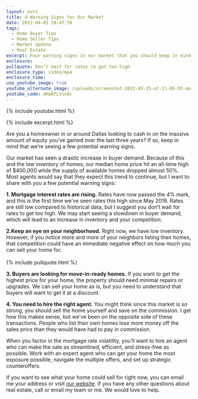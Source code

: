 ```yaml
---
layout: post
title: 4 Warning Signs for Our Market
date: 2022-04-01 20:47:39
tags:
  - Home Buyer Tips
  - Home Seller Tips
  - Market Update
  - Real Estate
excerpt: Four warning signs in our market that you should keep in mind as a seller.
enclosure:
pullquote: Don’t wait for rates to get too high
enclosure_type: video/mp4
enclosure_time:
use_youtube_image: true
youtube_alternate_image: /uploads/screenshot-2022-03-25-at-11-06-55-am-1.png
youtube_code: dKm07LYunAc
---
```

{% include youtube.html %}

{% include excerpt.html %}

Are you a homeowner in or around Dallas looking to cash in on the massive amount of equity you’ve gained over the last three years? If so, keep in mind that we’re seeing a few potential warning signs.

Our market has seen a drastic increase in buyer demand. Because of this and the low inventory of homes, our median home price hit an all-time high of $400,000 while the supply of available homes dropped almost 50%. Most agents would say that they expect this trend to continue, but I want to share with you a few potential warning signs:&nbsp;

**1\. Mortgage interest rates are rising.** Rates have now passed the 4% mark, and this is the first time we’ve seen rates this high since May 2019. Rates are still low compared to historical data, but I suggest you don’t wait for rates to get too high. We may start seeing a slowdown in buyer demand, which will lead to an increase in inventory and your competition.

**2\.Keep an eye on your neighborhood.** Right now, we have low inventory. However, if you notice more and more of your neighbors listing their homes, that competition could have an immediate negative effect on how much you can sell your home for.<br><br>{% include pullquote.html %}

**3\. Buyers are looking for move-in-ready homes.** If you want to get the highest price for your home, the property should need minimal repairs or upgrades. We can sell your home as is, but you need to understand that buyers will want to get it at a discount.&nbsp;

**4\. You need to hire the right agent.** You might think since this market is so strong, you should sell the home yourself and save on the commission. I get how this makes sense, but we’ve been on the opposite side of these transactions. People who list their own homes lose more money off the sales price than they would have had to pay in commission.&nbsp;

When you factor in the mortgage rate volatility, you’ll want to hire an agent who can make the sale as streamlined, efficient, and stress-free as possible. Work with an expert agent who can get your home the most exposure possible, navigate the multiple offers, and set up strategic counteroffers.

If you want to see what your home could sell for right now, you can email me your address or visit [our website](http://www.dfw-home-value.com/). If you have any other questions about real estate, call or email my team or me. We would love to help.

&nbsp;

